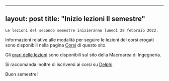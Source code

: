 
---
layout: post
title:  "Inizio lezioni II semestre"
---
	Le lezioni del secondo semestre inizieranno lunedì 28 febbraio 2022.

Informazioni relative alle modalità per seguire le lezioni dei corsi erogati sono disponibili nella pagina [Corsi](http://inginformatica.uniroma2.it/index.php/corsi) di questo sito.

Gli [orari delle lezioni](http://ing.uniroma2.it/didattica/orario-delle-lezioni/) sono disponibili sul sito della Macroarea di Ingegneria.

Si raccomanda inoltre di iscriversi ai corsi su [Delphi](https://delphi.uniroma2.it/).

Buon semestre!